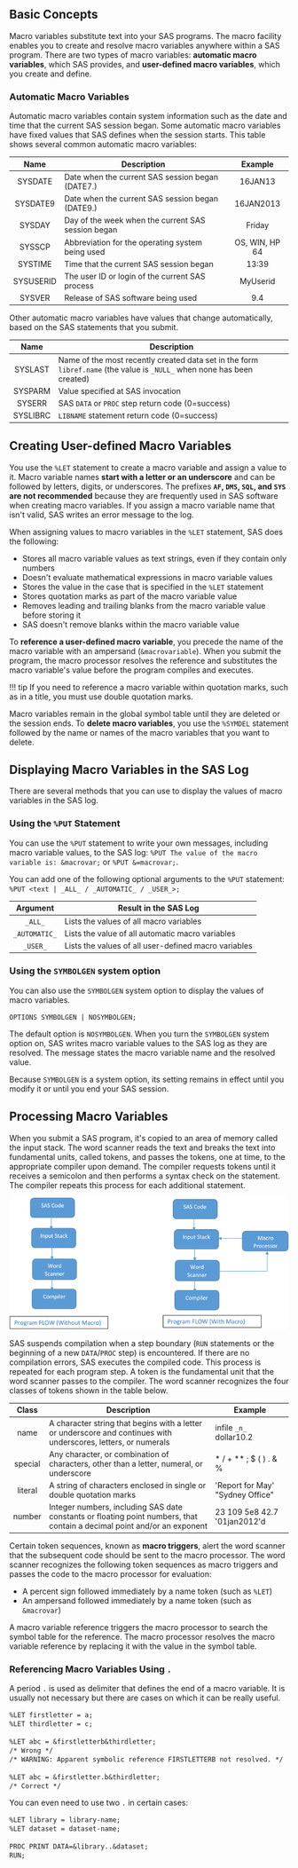 ## Basic Concepts

Macro variables substitute text into your SAS programs. The macro facility enables you to create and resolve macro variables anywhere within a SAS program. There are two types of macro variables: **automatic macro variables**, which SAS provides, and **user-defined macro variables**, which you create and define.

### Automatic Macro Variables

Automatic macro variables contain system information such as the date and time that the current SAS session began. Some automatic macro variables have fixed values that SAS defines when the session starts. This table shows several common automatic macro variables:

| Name	        | Description   | Example       |
|:-------------:|---------------|:-------------:|
| SYSDATE	      | Date when the current SAS session began (DATE7.)	| 16JAN13 |
| SYSDATE9	    | Date when the current SAS session began (DATE9.)	| 16JAN2013 |
| SYSDAY	      | Day of the week when the current SAS session began	| Friday |
| SYSSCP	      | Abbreviation for the operating system being used	| OS, WIN, HP 64 |
| SYSTIME	      | Time that the current SAS session began	| 13:39 |
| SYSUSERID	    | The user ID or login of the current SAS process	| MyUserid |
| SYSVER	      | Release of SAS software being used	| 9.4 |

Other automatic macro variables have values that change automatically, based on the SAS statements that you submit.

| Name | Description |
|:-----:|------------|
| SYSLAST	| Name of the most recently created data set in the form `libref.name` (the value is `_NULL_` when none has been created)|
| SYSPARM	| Value specified at SAS invocation |
| SYSERR	| SAS `DATA` or `PROC` step return code (0=success) |
| SYSLIBRC | `LIBNAME` statement return code (0=success) |

## Creating User-defined Macro Variables

You use the `%LET` statement to create a macro variable and assign a value to it. Macro variable names **start with a letter or an underscore** and can be followed by letters, digits, or underscores. The prefixes **`AF`, `DMS`, `SQL`, and `SYS` are not recommended** because they are frequently used in SAS software when creating macro variables. If you assign a macro variable name that isn't valid, SAS writes an error message to the log.

When assigning values to macro variables in the `%LET` statement, SAS does the following:

* Stores all macro variable values as text strings, even if they contain only numbers
* Doesn't evaluate mathematical expressions in macro variable values
* Stores the value in the case that is specified in the `%LET` statement
* Stores quotation marks as part of the macro variable value
* Removes leading and trailing blanks from the macro variable value before storing it
* SAS doesn't remove blanks within the macro variable value

To **reference a user-defined macro variable**, you precede the name of the macro variable with an ampersand (`&macrovariable`). When you submit the program, the macro processor resolves the reference and substitutes the macro variable's value before the program compiles and executes.

!!! tip
    If you need to reference a macro variable within quotation marks, such as in a title, you must use double quotation marks.

Macro variables remain in the global symbol table until they are deleted or the session ends. To **delete macro variables**, you use the `%SYMDEL` statement followed by the name or names of the macro variables that you want to delete.

## Displaying Macro Variables in the SAS Log

There are several methods that you can use to display the values of macro variables in the SAS log.

### Using the `%PUT` Statement

You can use the `%PUT` statement to write your own messages, including macro variable values, to the SAS log: `%PUT The value of the macro variable is: &macrovar;` or `%PUT &=macrovar;`.

You can add one of the following optional arguments to the `%PUT` statement:
  `%PUT <text | _ALL_ / _AUTOMATIC_ / _USER_>;`

| Argument	| Result in the SAS Log |
|:----:|-----|
| `_ALL_`	| Lists the values of all macro variables |
| `_AUTOMATIC_` | Lists the value of all automatic macro variables |
| `_USER_` | Lists the values of all user-defined macro variables |

### Using the `SYMBOLGEN` system option 

You can also use the `SYMBOLGEN` system option to display the values of macro variables.
```
OPTIONS SYMBOLGEN | NOSYMBOLGEN;
```

The default option is `NOSYMBOLGEN`. When you turn the `SYMBOLGEN` system option on, SAS writes macro variable values to the SAS log as they are resolved. The message states the macro variable name and the resolved value.

Because `SYMBOLGEN` is a system option, its setting remains in effect until you modify it or until you end your SAS session.

## Processing Macro Variables

When you submit a SAS program, it's copied to an area of memory called the input stack. The word scanner reads the text and breaks the text into fundamental units, called tokens, and passes the tokens, one at time, to the appropriate compiler upon demand. The compiler requests tokens until it receives a semicolon and then performs a syntax check on the statement. The compiler repeats this process for each additional statement.

![Macro program flow](../images/program-flow.png "Program flow")

SAS suspends compilation when a step boundary (`RUN` statements or the beginning of a new `DATA`/`PROC` step) is encountered. If there are no compilation errors, SAS executes the compiled code. This process is repeated for each program step. A token is the fundamental unit that the word scanner passes to the compiler. The word scanner recognizes the four classes of tokens shown in the table below.

| Class	 | Description	| Example |
|:------:|--------------|---------|
|name |	A character string that begins with a letter or underscore and continues with underscores, letters, or numerals | infile `_n_` dollar10.2 |
| special |	Any character, or combination of characters, other than a letter, numeral, or underscore | * / + ** ; $ ( ) . & % |
| literal |	A string of characters enclosed in single or double quotation marks | 'Report for May' "Sydney Office" |
| number | Integer numbers, including SAS date constants or floating point numbers, that contain a decimal point and/or an exponent | 23  109 5e8 42.7 '01jan2012'd |

Certain token sequences, known as **macro triggers**, alert the word scanner that the subsequent code should be sent to the macro processor. The word scanner recognizes the following token sequences as macro triggers and passes the code to the macro processor for evaluation:

* A percent sign followed immediately by a name token (such as `%LET`)
* An ampersand followed immediately by a name token (such as `&macrovar`)

A macro variable reference triggers the macro processor to search the symbol table for the reference. The macro processor resolves the macro variable reference by replacing it with the value in the symbol table.

### Referencing Macro Variables Using `.`

A period `.` is used as delimiter that defines the end of a macro variable. It is usually not necessary but there are cases on which it can be really useful.

```
%LET firstletter = a;
%LET thirdletter = c;

%LET abc = &firstletterb&thirdletter;
/* Wrong */
/* WARNING: Apparent symbolic reference FIRSTLETTERB not resolved. */

%LET abc = &firstletter.b&thirdletter;
/* Correct */
```

You can even need to use two `.` in certain cases:

```
%LET library = library-name;
%LET dataset = dataset-name;

PROC PRINT DATA=&library..&dataset;
RUN;
```
